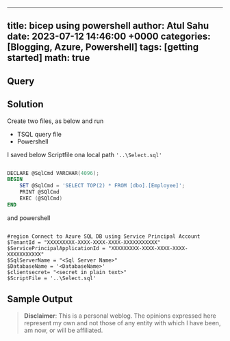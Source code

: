 
---
title:  bicep using powershell
author: Atul Sahu
date: 2023-07-12 14:46:00 +0000
categories: [Blogging, Azure, Powershell]
tags: [getting started]
math: true
---

## Query

## Solution

Create two files, as below and run 

- TSQL query file
- Powershell 

I saved below Scriptfile ona local path `'..\Select.sql'`

```powershell

DECLARE @SqlCmd VARCHAR(4096);
BEGIN
	SET @SqlCmd = 'SELECT TOP(2) * FROM [dbo].[Employee]';
	PRINT @SQlCmd
	EXEC (@SQlCmd)
END

```

and powershell

```terminal

#region Connect to Azure SQL DB using Service Principal Account 
$TenantId = "XXXXXXXXX-XXXX-XXXX-XXXX-XXXXXXXXXXX"
$ServicePrincipalApplicationId = "XXXXXXXXX-XXXX-XXXX-XXXX-XXXXXXXXXXX"
$SqlServerName = "<Sql Server Name>"
$DatabaseName = '<DatabaseName>'
$clientsecret= "<secret in plain text>"
$ScriptFile = '..\Select.sql'

```

## Sample Output

>**Disclaimer**: This is a personal weblog. The opinions expressed here represent my own and not those of any entity with which I have been, am now, or will be affiliated.
